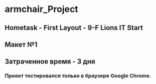 # armchair_Project
## Hometask - First Layout - 9-F Lions IT Start
## Макет №1
## Затраченное время - 3 дня
### Проект тестировался только в браузере Google Chrome.  
